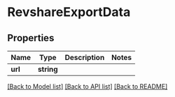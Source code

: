 # RevshareExportData

## Properties
Name | Type | Description | Notes
------------ | ------------- | ------------- | -------------
**url** | **string** |  | 

[[Back to Model list]](../README.md#documentation-for-models) [[Back to API list]](../README.md#documentation-for-api-endpoints) [[Back to README]](../README.md)


